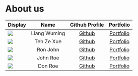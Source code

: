 # About us
Display |     Name     |             Github Profile             | Portfolio 
--------|:------------:|:--------------------------------------:|:---------:
![](https://via.placeholder.com/100.png?text=Photo) | Liang Wuming | [Github](https://github.com/fivenames) | [Portfolio](docs/team/fivenames.md)
![](https://via.placeholder.com/100.png?text=Photo) | Teh Ze Xue   | [Github](https://github.com/zexueteh)  | [Portfolio](docs/team/tehzexue.md)
![](https://via.placeholder.com/100.png?text=Photo) |   Ron John   |     [Github](https://github.com/)      | [Portfolio](docs/team/johndoe.md)
![](https://via.placeholder.com/100.png?text=Photo) |   John Roe   |     [Github](https://github.com/)      | [Portfolio](docs/team/johndoe.md)
![](https://via.placeholder.com/100.png?text=Photo) |   Don Roe    |     [Github](https://github.com/)      | [Portfolio](docs/team/johndoe.md)
